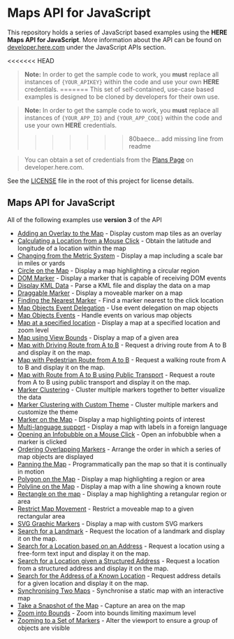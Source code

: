 # Maps API for JavaScript

This repository holds a series of JavaScript based examples using the **HERE Maps API for JavaScript**. More information about the API can be found on [developer.here.com](https://developer.here.com/javascript-apis/) under the JavaScript APIs section.

<<<<<<< HEAD
> **Note:** In order to get the sample code to work, you **must** replace all instances of `{YOUR_APIKEY}` within the code and use your own **HERE** credentials.
=======
This set of self-contained, use-case based examples is designed to be cloned by developers for their own use.

> **Note:** In order to get the sample code to work, you **must** replace all instances of `{YOUR_APP_ID}` and `{YOUR_APP_CODE}` within the code and use your own **HERE** credentials.
>>>>>>> 80baece... add missing line from readme

> You can obtain a set of credentials from the [Plans Page](https://developer.here.com/plans) on developer.here.com.

See the [LICENSE](LICENSE) file in the root of this project for license details.

## Maps API for JavaScript

All of the following examples use **version 3** of the API

* [Adding an Overlay to the Map](custom-tile-overlay) - Display custom map tiles as an overlay
* [Calculating a Location from a Mouse Click](position-on-mouse-click) - Obtain the latitude and longitude of a location within the map
* [Changing from the Metric System](map-scale-bar-changing-from-the-metric-system) - Display a map including a scale bar in miles or yards
* [Circle on the Map](circle-on-the-map) - Display a map highlighting a circular region
* [DOM Marker](map-with-dom-marker) - Display a marker that is capable of receiving DOM events
* [Display KML Data](display-kml-on-map) - Parse a KML file and display the data on a map
* [Draggable Marker](draggable-marker) - Display a moveable marker on a map
* [Finding the Nearest Marker](finding-the-nearest-marker) - Find a marker nearest to the click location
* [Map Objects Event Delegation](map-objects-event-delegation) - Use event delegation on map objects
* [Map Objects Events](map-object-events-displayed) - Handle events on various map objects
* [Map at a specified location](map-at-specified-location) - Display a map at a specified location and zoom level
* [Map using View Bounds](map-using-view-bounds) - Display a map of a given area
* [Map with Driving Route from A to B](map-with-route-from-a-to-b) - Request a driving route from A to B and display it on the map.
* [Map with Pedestrian Route from A to B](map-with-pedestrian-route-from-a-to-b) - Request a walking route from A to B and display it on the map.
* [Map with Route from A to B using Public Transport](map-with-route-from-a-to-b-using-public-transport) - Request a route from A to B using public transport and display it on the map.
* [Marker Clustering](marker-clustering) - Cluster multiple markers together to better visualize the data
* [Marker Clustering with Custom Theme](custom-cluster-theme) - Cluster multiple markers and customize the theme
* [Marker on the Map](markers-on-the-map) - Display a map highlighting points of interest
* [Multi-language support](map-multi-language-support) - Display a map with labels in a foreign language
* [Opening an Infobubble on a Mouse Click](open-infobubble) - Open an infobubble when a marker is clicked
* [Ordering Overlapping Markers](ordering-overlapping-markers) - Arrange the order in which a series of map objects are displayed
* [Panning the Map](panning-the-map) - Programmatically pan the map so that it is continually in motion
* [Polygon on the Map](polygon-on-the-map) - Display a map highlighting a region or area
* [Polyline on the Map](polyline-on-the-map) - Display a map with a line showing a known route
* [Rectangle on the map](rectangle-on-the-map) - Display a map highlighting a retangular region or area
* [Restrict Map Movement](restrict-map) - Restrict a moveable map to a given rectangular area
* [SVG Graphic Markers](map-with-svg-graphic-markers) - Display a map with custom SVG markers
* [Search for a Landmark](search-for-landmark) - Request the location of a landmark and display it on the map.
* [Search for a Location based on an Address](geocode-a-location-from-address) - Request a location using a free-form text input and display it on the map.
* [Search for a Location given a Structured Address](geocode-a-location-from-structured-address) - Request a location from a structured address and display it on the map.
* [Search for the Address of a Known Location](reverse-geocode-an-address-from-location) - Request address details for a given location and display it on the map.
* [Synchronising Two Maps](synchronising-two-maps) - Synchronise a static map with an interactive map
* [Take a Snapshot of the Map](capture-map-area) - Capture an area on the map
* [Zoom into Bounds](custom-zooming-into-bounds) - Zoom into bounds limiting maximum level
* [Zooming to a Set of Markers](zoom-to-set-of-markers) - Alter the viewport  to ensure a group of objects are visible
